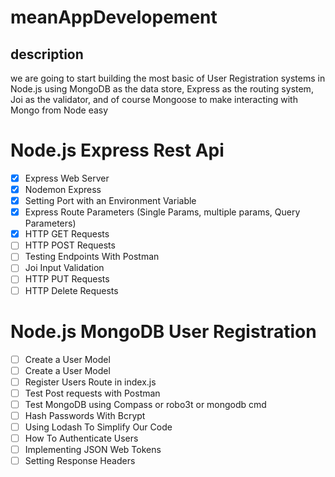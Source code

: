 # meanAppDevelopement
## description
we are going to start building the most basic of User Registration systems in Node.js using MongoDB as the data store, Express as the routing system, Joi as the validator, and of course Mongoose to make interacting with Mongo from Node easy
#  Node.js Express Rest Api
* [X] Express Web Server
* [X] Nodemon Express
* [X] Setting Port with an Environment Variable
* [X] Express Route Parameters (Single Params, multiple params, Query Parameters)
* [X] HTTP GET Requests
* [ ] HTTP POST Requests
* [ ] Testing Endpoints With Postman
* [ ] Joi Input Validation
* [ ] HTTP PUT Requests
* [ ] HTTP Delete Requests

# Node.js MongoDB User Registration
* [ ] Create a User Model
* [ ] Create a User Model
* [ ] Register Users Route in index.js
* [ ] Test Post requests with Postman
* [ ] Test MongoDB using Compass or robo3t or mongodb cmd
* [ ] Hash Passwords With Bcrypt
* [ ] Using Lodash To Simplify Our Code
* [ ] How To Authenticate Users
* [ ] Implementing JSON Web Tokens
* [ ] Setting Response Headers
